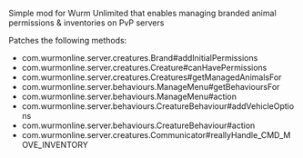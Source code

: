 Simple mod for Wurm Unlimited that enables managing branded animal permissions &
inventories on PvP servers


Patches the following methods:
 * com.wurmonline.server.creatures.Brand#addInitialPermissions
 * com.wurmonline.server.creatures.Creature#canHavePermissions
 * com.wurmonline.server.creatures.Creatures#getManagedAnimalsFor
 * com.wurmonline.server.behaviours.ManageMenu#getBehavioursFor
 * com.wurmonline.server.behaviours.ManageMenu#action
 * com.wurmonline.server.behaviours.CreatureBehaviour#addVehicleOptions
 * com.wurmonline.server.behaviours.CreatureBehaviour#action
 * com.wurmonline.server.creatures.Communicator#reallyHandle_CMD_MOVE_INVENTORY
